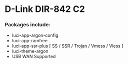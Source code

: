 # D-Link DIR-842 C2

### Packages include:
- luci-app-argon-config
- luci-app-ramfree
- luci-app-ssr-plus [ SS / SSR / Trojan / Vmess / Vless ]
- luci-theme-argon
- USB WAN Supported
